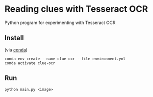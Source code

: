 # Reading clues with Tesseract OCR

Python program for experimenting with Tesseract OCR

## Install

(via [conda](https://docs.conda.io/en/latest/miniconda.html))

```
conda env create --name clue-ocr --file environment.yml
conda activate clue-ocr
```

## Run

```
python main.py <image>
```
